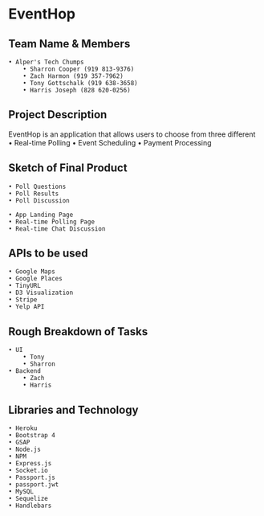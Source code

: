 # EventHop

## Team Name & Members
	• Alper's Tech Chumps
		• Sharron Cooper (919 813-9376)
		• Zach Harmon (919 357-7962)
		• Tony Gottschalk (919 638-3658)
		• Harris Joseph (828 620-0256)

## Project Description

EventHop is an application that allows users to choose from three different 
	• Real-time Polling
	• Event Scheduling
	• Payment Processing

## Sketch of Final Product
	• Poll Questions
	• Poll Results
	• Poll Discussion

	• App Landing Page
	• Real-time Polling Page
	• Real-time Chat Discussion
	
## APIs to be used
	• Google Maps
	• Google Places
	• TinyURL
	• D3 Visualization
	• Stripe
	• Yelp API

## Rough Breakdown of Tasks
	• UI
		• Tony
		• Sharron
	• Backend
		• Zach
		• Harris

## Libraries and Technology
	• Heroku
	• Bootstrap 4
	• GSAP
	• Node.js
	• NPM
	• Express.js
	• Socket.io
	• Passport.js
	• passport.jwt
	• MySQL
	• Sequelize
	• Handlebars